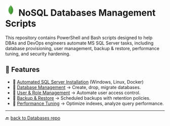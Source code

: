 # <img src="../Assets/pics/MongoDB.svg" width="35" alt="MS SQL server management scripts"> NoSQL Databases Management Scripts

This repository contains PowerShell and Bash scripts designed to help DBAs and DevOps engineers automate MS SQL Server tasks, including database provisioning, user management, backup & restore, performance tuning, and security hardening.

## 🚀 Features

- 📂 [Automated SQL Server Installation](./Install/) (Windows, Linux, Docker)
- 📂 [Database Management](./Manage/) → Create, drop, migrate databases.
- 📂 [User & Role Management](./UAC/) → Automate user access control.
- 📂 [Backup & Restore](./Backup/) → Scheduled backups with retention policies.
- 📂 [Performance Tuning](./Perf/) → Optimize indexes, analyze query performance.

---

🔙 [back to Databases repo](../)
